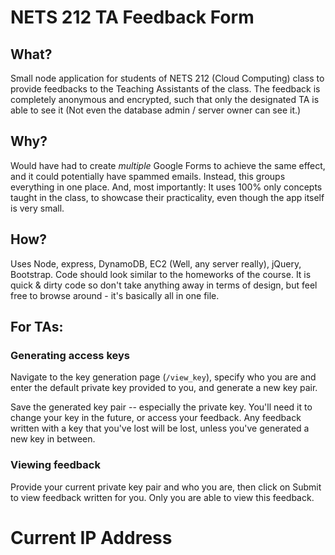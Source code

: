 # NETS 212 TA Feedback Form
## What?
Small node application for students of NETS 212 (Cloud Computing) class to provide feedbacks to the Teaching Assistants of the class.
The feedback is completely anonymous and encrypted, such that only the designated TA is able to see it (Not even the database admin / server owner can see it.)

## Why?
Would have had to create *multiple* Google Forms to achieve the same effect, and it could potentially have spammed emails.
Instead, this groups everything in one place. And, most importantly: It uses 100% only concepts taught in the class, to showcase their practicality, even though the app itself is very small.


## How? 
Uses Node, express, DynamoDB, EC2 (Well, any server really), jQuery, Bootstrap.
Code should look similar to the homeworks of the course.
It is quick & dirty code so don't take anything away in terms of design, but feel free to browse around - it's basically all in one file.

## For TAs:
### Generating access keys
Navigate to the key generation page (`/view_key`), specify who you are and enter the default private key provided to you, and generate a new key pair.

Save the generated key pair -- especially the private key. You'll need it to change your key in the future, or access your feedback.
Any feedback written with a key that you've lost will be lost, unless you've generated a new key in between.
### Viewing feedback

Provide your current private key pair and who you are, then click on Submit to view feedback written for you.
Only you are able to view this feedback.

# Current IP Address
[](http://ec2-3-91-182-224.compute-1.amazonaws.com:3000/)
